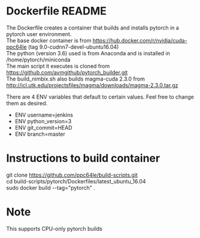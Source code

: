 # Dockerfile README
The Dockerfile creates a container that builds and installs pytorch in a pytorch user environment. <br>
The base docker container is from https://hub.docker.com/r/nvidia/cuda-ppc64le (tag 9.0-cudnn7-devel-ubuntu16.04) <br>
The python (version 3.6) used is from Anaconda and is installed in /home/pytorch/miniconda <br>
The main script it executes is cloned from https://github.com/avmgithub/pytorch_builder.git <br>
The build_nimbix.sh also builds magma-cuda 2.3.0 from http://icl.utk.edu/projectsfiles/magma/downloads/magma-2.3.0.tar.gz <br>

There are 4 ENV variables that default to certain values. Feel free to change them as desired. <br>

+ ENV username=jenkins
+ ENV python_version=3
+ ENV git_commit=HEAD
+ ENV branch=master

# Instructions to build container
git clone https://github.com/ppc64le/build-scripts.git <br>
cd build-scripts/pytorch/Dockerfiles/latest_ubuntu_16.04 <br>
sudo docker build --tag="pytorch" . 

# Note
This supports CPU-only pytorch builds
